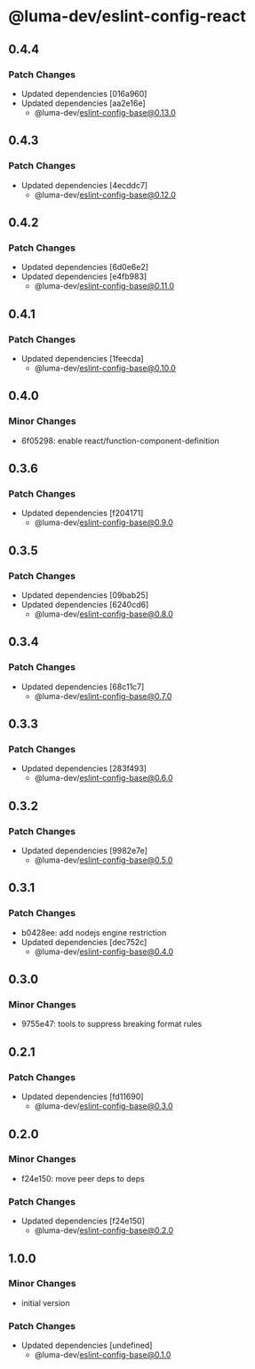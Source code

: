 # @luma-dev/eslint-config-react

## 0.4.4

### Patch Changes

- Updated dependencies [016a960]
- Updated dependencies [aa2e16e]
  - @luma-dev/eslint-config-base@0.13.0

## 0.4.3

### Patch Changes

- Updated dependencies [4ecddc7]
  - @luma-dev/eslint-config-base@0.12.0

## 0.4.2

### Patch Changes

- Updated dependencies [6d0e6e2]
- Updated dependencies [e4fb983]
  - @luma-dev/eslint-config-base@0.11.0

## 0.4.1

### Patch Changes

- Updated dependencies [1feecda]
  - @luma-dev/eslint-config-base@0.10.0

## 0.4.0

### Minor Changes

- 6f05298: enable react/function-component-definition

## 0.3.6

### Patch Changes

- Updated dependencies [f204171]
  - @luma-dev/eslint-config-base@0.9.0

## 0.3.5

### Patch Changes

- Updated dependencies [09bab25]
- Updated dependencies [6240cd6]
  - @luma-dev/eslint-config-base@0.8.0

## 0.3.4

### Patch Changes

- Updated dependencies [68c11c7]
  - @luma-dev/eslint-config-base@0.7.0

## 0.3.3

### Patch Changes

- Updated dependencies [283f493]
  - @luma-dev/eslint-config-base@0.6.0

## 0.3.2

### Patch Changes

- Updated dependencies [9982e7e]
  - @luma-dev/eslint-config-base@0.5.0

## 0.3.1

### Patch Changes

- b0428ee: add nodejs engine restriction
- Updated dependencies [dec752c]
  - @luma-dev/eslint-config-base@0.4.0

## 0.3.0

### Minor Changes

- 9755e47: tools to suppress breaking format rules

## 0.2.1

### Patch Changes

- Updated dependencies [fd11690]
  - @luma-dev/eslint-config-base@0.3.0

## 0.2.0

### Minor Changes

- f24e150: move peer deps to deps

### Patch Changes

- Updated dependencies [f24e150]
  - @luma-dev/eslint-config-base@0.2.0

## 1.0.0

### Minor Changes

- initial version

### Patch Changes

- Updated dependencies [undefined]
  - @luma-dev/eslint-config-base@0.1.0
